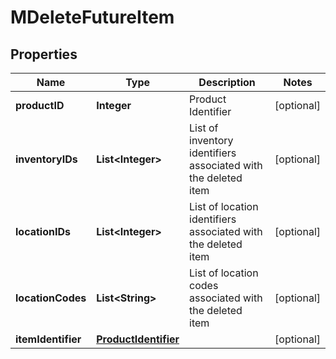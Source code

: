 
# MDeleteFutureItem

## Properties
Name | Type | Description | Notes
------------ | ------------- | ------------- | -------------
**productID** | **Integer** | Product Identifier |  [optional]
**inventoryIDs** | **List&lt;Integer&gt;** | List of inventory identifiers associated with the deleted item |  [optional]
**locationIDs** | **List&lt;Integer&gt;** | List of location identifiers associated with the deleted item |  [optional]
**locationCodes** | **List&lt;String&gt;** | List of location codes associated with the deleted item |  [optional]
**itemIdentifier** | [**ProductIdentifier**](ProductIdentifier.md) |  |  [optional]



